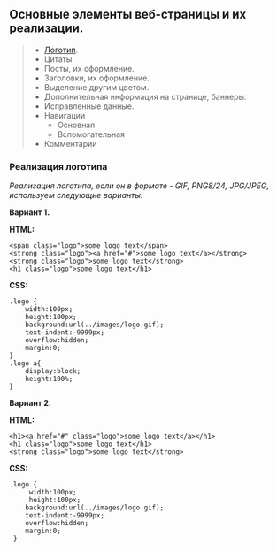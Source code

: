 ## Основные элементы веб-страницы и их реализации.

> * [Логотип](#реализация-логотипа).
> * Цитаты.
> * Посты, их оформление.
> * Заголовки, их оформление.
> * Выделение другим цветом.
> * Дополнительная информация на странице, баннеры.
> * Исправленные данные.
> * Навигации
>   * Основная
>   * Вспомогательная
> * Комментарии

### Реализация логотипа

_Реализация логотипа, если он в формате - GIF, PNG8/24, JPG/JPEG, используем следующие варианты:_

**Вариант 1.**

**HTML:**

```
<span class="logo">some logo text</span>
<strong class="logo"><a href="#">some logo text</a></strong>
<strong class="logo">some logo text</strong>
<h1 class="logo">some logo text</h1>
```

**CSS:**

```
.logo {
	width:100px;
	height:100px;
	background:url(../images/logo.gif);
	text-indent:-9999px;
	overflow:hidden;
	margin:0;
}
.logo a{
 	display:block;
 	height:100%;
}
```

**Вариант 2.**

**HTML:**

```
<h1><a href="#" class="logo">some logo text</a></h1>
<h1 class="logo">some logo text</h1>
<strong class="logo">some logo text</strong>
```

**CSS:**

```
.logo {
	 width:100px;
	 height:100px;
 	background:url(../images/logo.gif);
 	text-indent:-9999px;
 	overflow:hidden;
	margin:0;
 }
```



